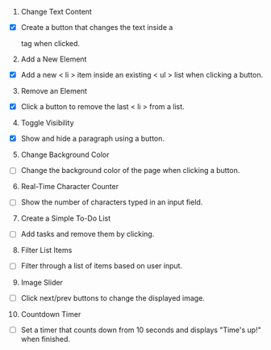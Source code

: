1. Change Text Content

  - [x] Create a button that changes the text inside a <p> tag when clicked.


2. Add a New Element

 * [x] Add a new < li > item inside an existing < ul > list when clicking a button.


3. Remove an Element

  - [x] Click a button to remove the last < li > from a list.


4. Toggle Visibility

- [x] Show and hide a paragraph using a button.


5. Change Background Color

- [ ] Change the background color of the page when clicking a button.


6. Real-Time Character Counter

- [ ] Show the number of characters typed in an input field.


7. Create a Simple To-Do List

- [ ] Add tasks and remove them by clicking.


8. Filter List Items

- [ ] Filter through a list of items based on user input.



9. Image Slider

- [ ] Click next/prev buttons to change the displayed image.


10. Countdown Timer

- [ ] Set a timer that counts down from 10 seconds and displays "Time's up!" when finished.